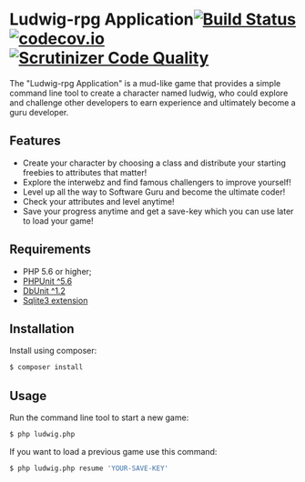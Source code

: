 Ludwig-rpg Application[![Build Status](https://travis-ci.org/Seldar/ludwig-rpg.svg?branch=master)](https://travis-ci.org/Seldar/ludwig-rpg) [![codecov.io](http://codecov.io/github/Seldar/ludwig-rpg/coverage.svg?branch=master)](http://codecov.io/github/Seldar/ludwig-rpg?branch=master) [![Scrutinizer Code Quality](https://scrutinizer-ci.com/g/Seldar/ludwig-rpg/badges/quality-score.png?b=master)](https://scrutinizer-ci.com/g/Seldar/ludwig-rpg/?branch=master)
=====================

The "Ludwig-rpg Application" is a mud-like game that provides a simple command line tool to create a character named ludwig, who could explore and challenge other developers to earn experience and ultimately become a guru developer.   

Features
------------
  * Create your character by choosing a class and distribute your starting freebies to attributes that matter!
  * Explore the interwebz and find famous challengers to improve yourself!
  * Level up all the way to Software Guru and become the ultimate coder!
  * Check your attributes and level anytime!
  * Save your progress anytime and get a save-key which you can use later to load your game! 

Requirements
------------

  * PHP 5.6 or higher;
  * [PHPUnit ^5.6](https://github.com/sebastianbergmann/phpunit)
  * [DbUnit ^1.2](https://github.com/sebastianbergmann/dbunit)
  * [Sqlite3 extension](https://secure.php.net/manual/en/sqlite3.installation.php) 
  

Installation
------------


Install using composer:

```bash
$ composer install
```

Usage
-----

Run the command line tool to start a new game:

```bash
$ php ludwig.php
```

If you want to load a previous game use this command:

```bash
$ php ludwig.php resume 'YOUR-SAVE-KEY'
```

